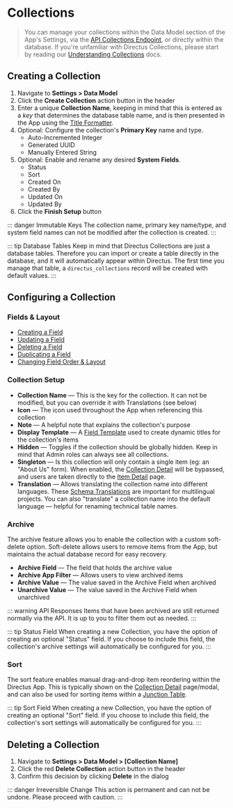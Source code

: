 # Collections

> You can manage your collections within the Data Model section of the App's Settings, via the
> [API Collections Endpoint](#), or directly within the database. If you're unfamiliar with Directus
> Collections, please start by reading our [Understanding Collections](#) docs.

## Creating a Collection

1. Navigate to **Settings > Data Model**
2. Click the **Create Collection** action button in the header
3. Enter a unique **Collection Name**, keeping in mind that this is entered as a _key_ that
   determines the database table name, and is then presented in the App using the
   [Title Formatter](#).
4. Optional: Configure the collection's **Primary Key** name and type.
    - Auto-Incremented Integer
    - Generated UUID
    - Manually Entered String
5. Optional: Enable and rename any desired **System Fields**.
    - Status
    - Sort
    - Created On
    - Created By
    - Updated On
    - Updated By
6. Click the **Finish Setup** button

<!-- prettier-ignore-start -->
::: danger Immutable Keys
The collection name, primary key name/type, and system field names can not
be modified after the collection is created.
:::
<!-- prettier-ignore-end -->

<!-- prettier-ignore-start -->
::: tip Database Tables
Keep in mind that Directus Collections are just a database tables. Therefore you
can import or create a table directly in the database, and it will automatically appear within
Directus. The first time you manage that table, a `directus_collections` record will be created with
default values.
:::
<!-- prettier-ignore-end -->

## Configuring a Collection

### Fields & Layout

-   [Creating a Field](#)
-   [Updating a Field](#)
-   [Deleting a Field](#)
-   [Duplicating a Field](#)
-   [Changing Field Order & Layout](#)

### Collection Setup

-   **Collection Name** — This is the key for the collection. It can not be modified, but you can
    override it with Translations (see below)
-   **Icon** — The icon used throughout the App when referencing this collection
-   **Note** — A helpful note that explains the collection's purpose
-   **Display Template** — A [Field Template](#) used to create dynamic titles for the collection's
    items
-   **Hidden** — Toggles if the collection should be globally hidden. Keep in mind that Admin roles
    can always see all collections.
-   **Singleton** — Is this collection will only contain a single item (eg: an "About Us" form).
    When enabled, the [Collection Detail](#) will be bypassed, and users are taken directly to the
    [Item Detail](#) page.
-   **Translation** — Allows translating the collection name into different languages. These
    [Schema Translations](#) are important for multilingual projects. You can also "translate" a
    collection name into the default language — helpful for renaming technical table names.

### Archive

The archive feature allows you to enable the collection with a custom soft-delete option.
Soft-delete allows users to remove items from the App, but maintains the actual database record for
easy recovery.

-   **Archive Field** — The field that holds the archive value
-   **Archive App Filter** — Allows users to view archived items
-   **Archive Value** — The value saved in the Archive Field when archived
-   **Unarchive Value** — The value saved in the Archive Field when unarchived

<!-- prettier-ignore-start -->
::: warning API Responses
Items that have been archived are still returned normally via the API. It
is up to you to filter them out as needed.
:::
<!-- prettier-ignore-end -->

<!-- prettier-ignore-start -->
::: tip Status Field
When creating a new Collection, you have the option of creating an optional
"Status" field. If you choose to include this field, the collection's archive settings will
automatically be configured for you.
:::
<!-- prettier-ignore-end -->

### Sort

The sort feature enables manual drag-and-drop item reordering within the Directus App. This is
typically shown on the [Collection Detail](#) page/modal, and can also be used for sorting items
within a [Junction Table](#).

<!-- prettier-ignore-start -->
::: tip Sort Field
When creating a new Collection, you have the option of creating an optional "Sort"
field. If you choose to include this field, the collection's sort settings will automatically be
configured for you.
:::
<!-- prettier-ignore-end -->

## Deleting a Collection

1. Navigate to **Settings > Data Model > [Collection Name]**
2. Click the red **Delete Collection** action button in the header
3. Confirm this decision by clicking **Delete** in the dialog

<!-- prettier-ignore-start -->
::: danger Irreversible Change
This action is permanent and can not be undone. Please proceed with
caution.
:::
<!-- prettier-ignore-end -->
